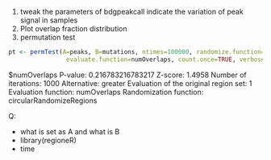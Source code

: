 1. tweak the parameters of bdgpeakcall
indicate the variation of peak signal in samples
2.  Plot overlap fraction distribution
3. permutation test
```r
pt <- permTest(A=peaks, B=mutations, ntimes=100000, randomize.function=circularRandomizeRegions,
                evaluate.function=numOverlaps, count.once=TRUE, verbose=FALSE)
```
$numOverlaps
P-value: 0.216783216783217
Z-score: 1.4958
Number of iterations: 1000
Alternative: greater
Evaluation of the original region set: 1
Evaluation function: numOverlaps
Randomization function: circularRandomizeRegions

Q:
- what is set as A and what is B
- library(regioneR)
- time







<!--stackedit_data:
eyJoaXN0b3J5IjpbLTMwNzkyNjQ1NCwtODk1NzM3MTIyXX0=
-->
